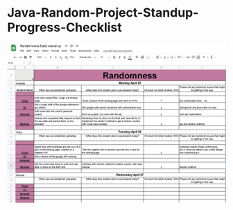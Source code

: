 # Java-Random-Project-Standup-Progress-Checklist


![alt text](https://github.com/michaelnlay/Java-Random-Project-Standup-Progress-Checklist/blob/main/standup.JPG?raw=true)
